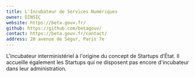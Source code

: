 ```yaml
---
title: L'Incubateur de Services Numériques
owner: DINSIC
website: https://beta.gouv.fr/
github: https://github.com/betagouv/
contact: https://beta.gouv.fr/contact/
address: 20 avenue de Ségur, Paris 7e
---
```


L'incubateur interministériel à l'origine du concept de Startups d’État. Il accueille également les Startups qui ne disposent pas encore d'incubateur dans leur administration.
